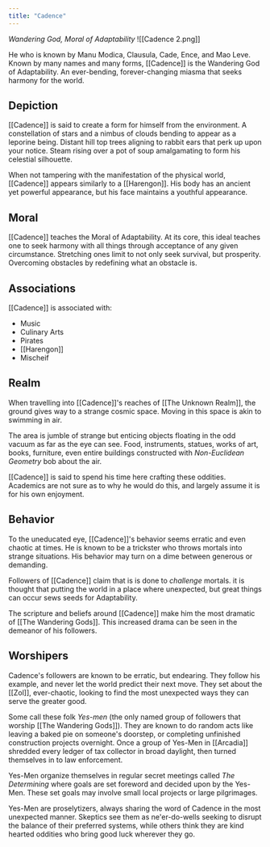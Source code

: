```yaml
---
title: "Cadence"
---
```

*Wandering God, Moral of Adaptability*
![[Cadence 2.png]]

He who is known by Manu Modica, Clausula, Cade, Ence, and Mao Leve. Known by many names and many forms, [[Cadence]] is the Wandering God of Adaptability. An ever-bending, forever-changing miasma that seeks harmony for the world.

## Depiction
[[Cadence]] is said to create a form for himself from the environment. A constellation of stars and a nimbus of clouds bending to appear as a leporine being. Distant hill top trees aligning to rabbit ears that perk up upon your notice. Steam rising over a pot of soup amalgamating to form his celestial silhouette.

When not tampering with the manifestation of the physical world, [[Cadence]] appears similarly to a [[Harengon]]. His body has an ancient yet powerful appearance, but his face maintains a youthful appearance.

## Moral
[[Cadence]] teaches the Moral of Adaptability. At its core, this ideal teaches one to seek harmony with all things through acceptance of any given circumstance. Stretching ones limit to not only seek survival, but prosperity. Overcoming obstacles by redefining what an obstacle is.

## Associations
[[Cadence]] is associated with:
- Music
- Culinary Arts
- Pirates
- [[Harengon]]
- Mischeif

## Realm
When travelling into [[Cadence]]'s reaches of [[The Unknown Realm]], the ground gives way to a strange cosmic space. Moving in this space is akin to swimming in air. 

The area is jumble of strange but enticing objects floating in the odd vacuum as far as the eye can see. Food, instruments, statues, works of art, books, furniture, even entire buildings constructed with *Non-Euclidean Geometry* bob about the air.

[[Cadence]] is said to spend his time here crafting these oddities. Academics are not sure as to why he would do this, and largely assume it is for his own enjoyment.

## Behavior
To the uneducated eye, [[Cadence]]'s behavior seems erratic and even chaotic at times. He is known to be a trickster who throws mortals into strange situations. His behavior may turn on a dime between generous or demanding.

Followers of [[Cadence]] claim that is is done to *challenge* mortals. it is thought that putting the world in a place where unexpected, but great things can occur sews seeds for Adaptability.

The scripture and beliefs around [[Cadence]] make him the most dramatic of [[The Wandering Gods]]. This increased drama can be seen in the demeanor of his followers.

## Worshipers
Cadence's followers are known to be erratic, but endearing. They follow his example, and never let the world predict their next move. They set about the [[Zol]], ever-chaotic, looking to find the most unexpected ways they can serve the greater good.

Some call these folk *Yes-men* (the only named group of followers that worship [[The Wandering Gods]]). They are known to do random acts like leaving a baked pie on someone's doorstep, or completing unfinished construction projects overnight. Once a group of Yes-Men in [[Arcadia]] shredded every ledger of tax collector in broad daylight, then turned themselves in to law enforcement.

Yes-Men organize themselves in regular secret meetings called *The Determining* where goals are set foreword and decided upon by the Yes-Men. These set goals may involve small local projects or large pilgrimages.

Yes-Men are proselytizers, always sharing the word of Cadence in the most unexpected manner. Skeptics see them as ne'er-do-wells seeking to disrupt the balance of their preferred systems, while others think they are kind hearted oddities who bring good luck wherever they go.